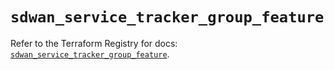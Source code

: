 # `sdwan_service_tracker_group_feature`

Refer to the Terraform Registry for docs: [`sdwan_service_tracker_group_feature`](https://registry.terraform.io/providers/ciscodevnet/sdwan/0.8.0/docs/resources/service_tracker_group_feature).
